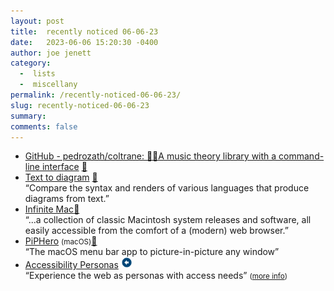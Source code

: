 ```yaml
---
layout: post
title:  recently noticed 06-06-23
date:   2023-06-06 15:20:30 -0400
author: joe jenett
category:
  -  lists
  -  miscellany
permalink: /recently-noticed-06-06-23/
slug: recently-noticed-06-06-23
summary: 
comments: false
---
```

<ul class="links">
	<li><a title="GitHub - pedrozath/coltrane: 🎹🎸A music theory library with a command-line interface" href="https://github.com/pedrozath/coltrane">GitHub - pedrozath/coltrane: 🎹🎸A music theory library with a command-line interface</a> <a href="https://pinboard.in/u:gohai">📌</a></li>
	<li><a title="Text to diagram" href="https://text-to-diagram.com/">Text to diagram</a> <a href="https://pinboard.in/u:dusko">📌</a><br>“Compare the syntax and renders of various languages that produce diagrams from text.”</li>
	<li><a title="Infinite Mac" href="https://infinitemac.org/">Infinite Mac</a><a href="https://pinboard.in/u:thulstrup">📌</a><br>“...a collection of classic Macintosh system releases and software, all easily accessible from the comfort of a (modern) web browser.”</li>
	<li><a title="Picture-in-picture all the things!" href="https://piphero.app/">PiPHero</a> <small>(macOS)</small><a href="https://pinboard.in/u:cmagnuson">📌</a><br>“The macOS menu bar app to picture-in-picture any window”</li>
	<li><a title="Accessibility Personas" href="https://alphagov.github.io/accessibility-personas/">Accessibility Personas</a> <a class="normaltext" title="source" href="https://adactio.com/links/20219"><img src="/images/left-arrow.png" alt="" width="18"></a><br>“Experience the web as personas with access needs” <small>(<a href="https://accessibility.blog.gov.uk/2019/02/11/using-persona-profiles-to-test-accessibility/">more info</a>)</small></li>
</ul>
<a href="https://brid.gy/publish/mastodon"></a>
